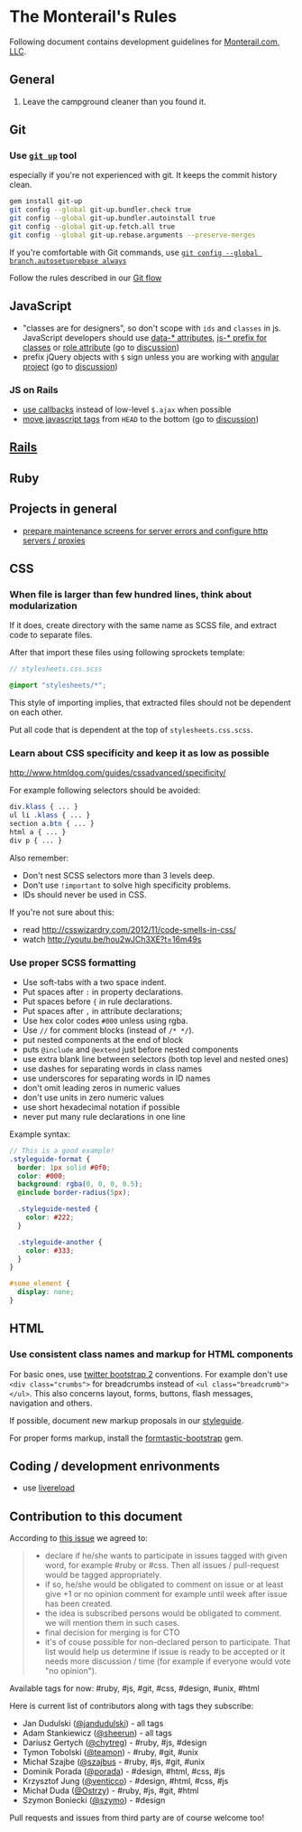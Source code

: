 The Monterail's Rules
=====

Following document contains development guidelines for [Monterail.com, LLC](http://monterail.com).

## General

1. Leave the campground cleaner than you found it.

## Git

### Use [`git up`](https://github.com/aanand/git-up) tool

especially if you're not experienced with git. It keeps the commit history clean.

```bash
gem install git-up
git config --global git-up.bundler.check true
git config --global git-up.bundler.autoinstall true
git config --global git-up.fetch.all true
git config --global git-up.rebase.arguments --preserve-merges
```

If you're comfortable with Git commands, use [`git config --global branch.autosetuprebase always`](http://blog.aplikacja.info/2010/11/git-pull-rebase-by-default/)

Follow the rules described in our [Git flow](GIT.md)

## JavaScript

* "classes are for designers", so don't scope with `ids` and `classes` in js. JavaScript developers should use [data-* attributes](http://roytomeij.com/2012/dont-use-class-names-to-find-HTML-elements-with-JS.html), [js-* prefix for classes](http://coderwall.com/p/qktuzw) or [role attribute](https://github.com/kossnocorp/role) (go to [discussion](https://github.com/monterail/rules/pull/4))
* prefix jQuery objects with `$` sign unless you are working with [angular project](http://angularjs.org/) (go to [discussion](https://github.com/monterail/rules/pull/10))

### JS on Rails

* [use callbacks](https://gist.github.com/3019231) instead of low-level `$.ajax` when possible
* [move javascript tags](https://github.com/rails/rails/pull/7888) from `HEAD` to the bottom (go to [discussion](https://github.com/monterail/rules/pull/2))

## [Rails](RAILS.md)

## Ruby

## Projects in general

* [prepare maintenance screens for server errors and configure http servers / proxies](http://codetunes.com/2012/11/21/custom-maintenance-page-for-nginx)

## CSS

### When file is larger than few hundred lines, think about modularization

If it does, create directory with the same name as SCSS file, and extract code to separate files.

After that import these files using following sprockets template:

```scss
// stylesheets.css.scss

@import "stylesheets/*";
```

This style of importing implies, that extracted files should not be dependent on each other.

Put all code that is dependent at the top of `stylesheets.css.scss`.

### Learn about CSS specificity and keep it as low as possible

http://www.htmldog.com/guides/cssadvanced/specificity/

For example following selectors should be avoided:

```css
div.klass { ... }
ul li .klass { ... }
section a.btn { ... }
html a { ... }
div p { ... }
```

Also remember:

* Don't nest SCSS selectors more than 3 levels deep.
* Don't use `!important` to solve high specificity problems.
* IDs should never be used in CSS.

If you're not sure about this:

* read http://csswizardry.com/2012/11/code-smells-in-css/
* watch http://youtu.be/hou2wJCh3XE?t=16m49s

### Use proper SCSS formatting

* Use soft-tabs with a two space indent.
* Put spaces after `:` in property declarations.
* Put spaces before `{` in rule declarations.
* Put spaces after `,` in attribute declarations;
* Use hex color codes `#000` unless using rgba.
* Use `//` for comment blocks (instead of `/* */`).
* put nested components at the end of block
* puts `@include` and `@extend` just before nested components
* use extra blank line between selectors (both top level and nested ones)
* use dashes for separating words in class names
* use underscores for separating words in ID names
* don't omit leading zeros in numeric values
* don't use units in zero numeric values
* use short hexadecimal notation if possible
* never put many rule declarations in one line


Example syntax:

```scss
// This is a good example!
.styleguide-format {
  border: 1px solid #0f0;
  color: #000;
  background: rgba(0, 0, 0, 0.5);
  @include border-radius(5px);

  .styleguide-nested {
    color: #222;
  }

  .styleguide-another {
    color: #333;
  }
}

#some_element {
  display: none;
}
```

## HTML

### Use consistent class names and markup for HTML components

For basic ones, use [twitter bootstrap 2](http://twitter.github.com/bootstrap/) conventions.
For example don't use `<div class="crumbs">` for breadcrumbs instead of `<ul class="breadcrumb"></ul>`. This also concerns layout, forms, buttons, flash messages, navigation and others.

If possible, document new markup proposals in our [styleguide](https://github.com/monterail/boilerplate-rails).

For proper forms markup, install the [formtastic-bootstrap](https://github.com/mjbellantoni/formtastic-bootstrap) gem.

## Coding / development enrivonments

* use [livereload](https://gist.github.com/653bb4d039adcf7f35b3)

## Contribution to this document

According to [this issue](https://github.com/monterail/rules/issues/25) we agreed to:

> * declare if he/she wants to participate in issues tagged with given word, for example #ruby or #css. Then all issues / pull-request would be tagged appropriately.
> * if so, he/she would be obligated to comment on issue or at least give +1 or no opinion comment for example until week after issue has been created.
> * the idea is subscribed persons would be obligated to comment. we will mention them in such cases.
> * final decision for merging is for CTO
> * it's of couse possible for non-declared person to participate. That list would help us determine if issue is ready to be accepted or it needs more discussion / time (for example if everyone would vote "no opinion").

Available tags for now: #ruby, #js, #git, #css, #design, #unix, #html

Here is current list of contributors along with tags they subscribe:

* Jan Dudulski ([@jandudulski](https://github.com/jandudulski)) - all tags
* Adam Stankiewicz ([@sheerun](https://github.com/sheerun)) - all tags
* Dariusz Gertych ([@chytreg](https://github.com/chytreg)) - #ruby, #js, #design
* Tymon Tobolski ([@teamon](https://github.com/teamon)) - #ruby, #git, #unix
* Michał Szajbe ([@szajbus](https://github.com/szajbus) - #ruby, #js, #git, #unix
* Dominik Porada ([@porada](https://github.com/porada)) - #design, #html, #css, #js
* Krzysztof Jung ([@venticco](https://github.com/venticco)) - #design, #html, #css, #js
* Michał Duda ([@Ostrzy](https://github.com/Ostrzy)) - #ruby, #js, #git, #html
* Szymon Boniecki ([@szymo](https://github.com/szymo)) - #design

Pull requests and issues from third party are of course welcome too!
